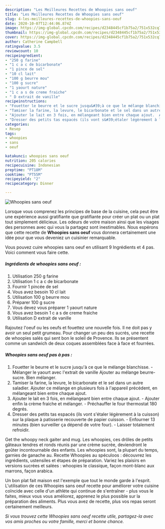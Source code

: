 ```yaml
---
description: "Les Meilleures Recettes de Whoopies sans oeuf"
title: "Les Meilleures Recettes de Whoopies sans oeuf"
slug: 4-les-meilleures-recettes-de-whoopies-sans-oeuf
date: 2020-10-07T12:44:06.874Z
image: https://img-global.cpcdn.com/recipes/d2348445cf1b75a2/751x532cq70/whoopies-sans-oeuf-photo-principale-de-la-recette.jpg
thumbnail: https://img-global.cpcdn.com/recipes/d2348445cf1b75a2/751x532cq70/whoopies-sans-oeuf-photo-principale-de-la-recette.jpg
cover: https://img-global.cpcdn.com/recipes/d2348445cf1b75a2/751x532cq70/whoopies-sans-oeuf-photo-principale-de-la-recette.jpg
author: Catherine Campbell
ratingvalue: 3.5
reviewcount: 10
recipeingredient:
- "250 g farine"
- "1 c a c de bicarbonate"
- "1 pince de sel"
- "10 cl lait"
- "100 g beurre mou"
- "100 g sucre"
- "1 yaourt nature"
- "1 c a s de creme fraiche"
- " D extrait de vanille"
recipeinstructions:
- "Fouetter le beurre et le sucre jusqu&#39;à ce que le mélange blanchisse.  Mélanger le yaourt avec l&#39;extrait de vanille Ajouter au mélange beurre-sucre. Bien mélanger."
- "Tamiser la farine, la levure, le bicarbonate et le sel dans un autre saladier. Ajouter ce mélange en plusieurs fois à l&#39;appareil précédent, en mélangeant bien entre chaque ajout."
- "Ajouter le lait en 3 fois, en mélangeant bien entre chaque ajout.  Ajouter enfin la crème fraiche et mélanger.  Préchauffer le four thermostat 180 degrés."
- "Dresser des petits tas espacés (ils vont s&#39;étaler légèrement à la cuisson) sur la plaque à patisserie recouverte de papier cuisson.  Enfourner 13 minutes (bien surveiller ça dépend de votre four). Laisser totalement refroidir."
categories:
- Resep
tags:
- whoopies
- sans
- oeuf

katakunci: whoopies sans oeuf 
nutrition: 205 calories
recipecuisine: Indonesian
preptime: "PT18M"
cooktime: "PT55M"
recipeyield: "2"
recipecategory: Dinner

---
```



![Whoopies sans oeuf](https://img-global.cpcdn.com/recipes/d2348445cf1b75a2/751x532cq70/whoopies-sans-oeuf-photo-principale-de-la-recette.jpg)

Lorsque vous comprenez les principes de base de la cuisine, cela peut être une expérience aussi gratifiante que gratifiante pour créer un plat ou un plat tout simplement délicieux. Les odeurs de votre maison ainsi que les visages des personnes avec qui vous la partagez sont inestimables. Nous espérons que cette recette de <strong> Whoopies sans oeuf </strong> vous donnera certainement une idée pour que vous deveniez un cuisinier remarquable.

<!--inarticleads1-->

Vous pouvez cuire whoopies sans oeuf en utilisant 9 Ingrédients et 4 pas. Voici comment vous faire cette.

##### Ingrédients de whoopies sans oeuf :

1. Utilisation 250 g farine
1. Utilisation 1 c a c de bicarbonate
1. Fournir 1 pincée de sel
1. Vous avez besoin 10 cl lait
1. Utilisation 100 g beurre mou
1. Préparer 100 g sucre
1. Vous devez vous préparer 1 yaourt nature
1. Vous avez besoin 1 c a s de creme fraiche
1. Utilisation  D extrait de vanille


Rajoutez l&#39;oeuf ou les oeufs et fouettez une nouvelle fois. Il ne doit pas y avoir un seul petit grumeau. Pour changer un peu des sucrés, une recette de whoopies salés qui sent bon le soleil de Provence. Ils se présentent comme un sandwich de deux coques assemblées face à face et fourrées. 

<!--inarticleads2-->

##### Whoopies sans oeuf pas à pas :

1. Fouetter le beurre et le sucre jusqu&#39;à ce que le mélange blanchisse.  - Mélanger le yaourt avec l&#39;extrait de vanille Ajouter au mélange beurre-sucre. Bien mélanger.
1. Tamiser la farine, la levure, le bicarbonate et le sel dans un autre saladier. Ajouter ce mélange en plusieurs fois à l&#39;appareil précédent, en mélangeant bien entre chaque ajout.
1. Ajouter le lait en 3 fois, en mélangeant bien entre chaque ajout.  - Ajouter enfin la crème fraiche et mélanger.  - Préchauffer le four thermostat 180 degrés.
1. Dresser des petits tas espacés (ils vont s&#39;étaler légèrement à la cuisson) sur la plaque à patisserie recouverte de papier cuisson.  - Enfourner 13 minutes (bien surveiller ça dépend de votre four). - Laisser totalement refroidir.


Get the whoopy neck gaiter and mug. Les whoopies, ces drôles de petits gâteaux tendres et ronds réunis par une crème sucrée, deviendront le goûter incontournable des enfants. Les whoopies sont, la plupart du temps, garnies de ganache au. Recette Whoopies au spéculoos : découvrez les ingrédients, ustensiles et étapes de préparation. Variez les plaisirs en versions sucrées et salées : whoopies le classique, façon mont-blanc aux marrons, façon arabica. 

<!--inarticleads1-->

<p>
Un bon plat fait maison est l'exemple que tout le monde garde à l'esprit. L'utilisation de ces Whoopies sans oeuf recette pour améliorer votre cuisine coïncide avec celle d'un athlète qui continue de s'entraîner - plus vous le faites, mieux vous vous améliorez, apprenez le plus possible sur la préparation des aliments. Plus vous avez de recette, plus vos repas seront certainement meilleurs.
</p>

<p>
<i>Si vous trouvez cette Whoopies sans oeuf recette utile, partagez-la avec vos amis proches ou votre famille, merci et bonne chance.</i>
</p>
